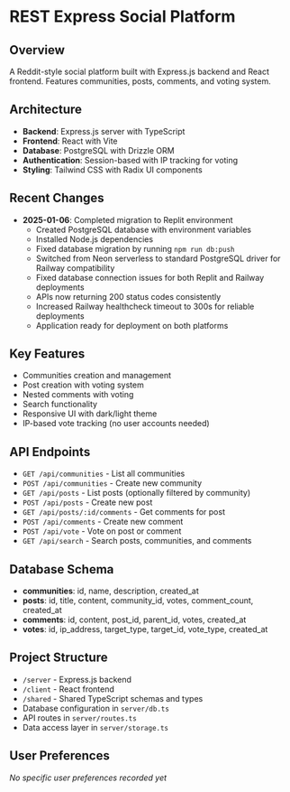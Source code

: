 # REST Express Social Platform

## Overview
A Reddit-style social platform built with Express.js backend and React frontend. Features communities, posts, comments, and voting system.

## Architecture
- **Backend**: Express.js server with TypeScript
- **Frontend**: React with Vite
- **Database**: PostgreSQL with Drizzle ORM
- **Authentication**: Session-based with IP tracking for voting
- **Styling**: Tailwind CSS with Radix UI components

## Recent Changes
- **2025-01-06**: Completed migration to Replit environment
  - Created PostgreSQL database with environment variables
  - Installed Node.js dependencies
  - Fixed database migration by running `npm run db:push`
  - Switched from Neon serverless to standard PostgreSQL driver for Railway compatibility
  - Fixed database connection issues for both Replit and Railway deployments
  - APIs now returning 200 status codes consistently
  - Increased Railway healthcheck timeout to 300s for reliable deployments
  - Application ready for deployment on both platforms

## Key Features
- Communities creation and management
- Post creation with voting system
- Nested comments with voting
- Search functionality
- Responsive UI with dark/light theme
- IP-based vote tracking (no user accounts needed)

## API Endpoints
- `GET /api/communities` - List all communities
- `POST /api/communities` - Create new community
- `GET /api/posts` - List posts (optionally filtered by community)
- `POST /api/posts` - Create new post
- `GET /api/posts/:id/comments` - Get comments for post
- `POST /api/comments` - Create new comment
- `POST /api/vote` - Vote on post or comment
- `GET /api/search` - Search posts, communities, and comments

## Database Schema
- **communities**: id, name, description, created_at
- **posts**: id, title, content, community_id, votes, comment_count, created_at
- **comments**: id, content, post_id, parent_id, votes, created_at
- **votes**: id, ip_address, target_type, target_id, vote_type, created_at

## Project Structure
- `/server` - Express.js backend
- `/client` - React frontend
- `/shared` - Shared TypeScript schemas and types
- Database configuration in `server/db.ts`
- API routes in `server/routes.ts`
- Data access layer in `server/storage.ts`

## User Preferences
*No specific user preferences recorded yet*
